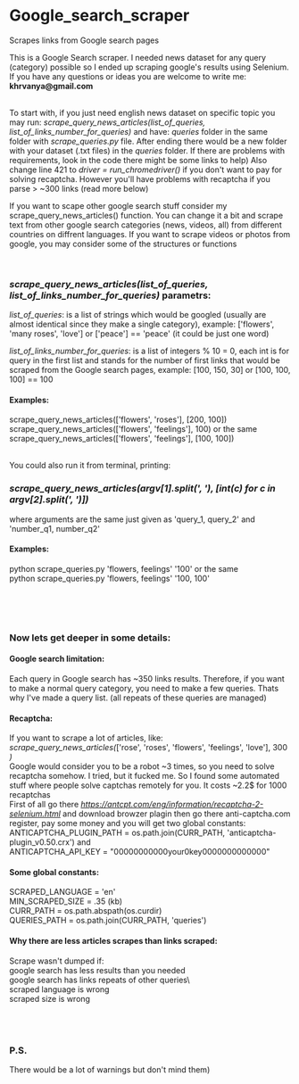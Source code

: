 # Google_search_scraper
Scrapes links from Google search pages 

This is a Google Search scraper. I needed news dataset for any query (category) possible 
so I ended up scraping google's results using Selenium. 
If you have any questions or ideas you are welcome to write me: __khrvanya@gmail.com__ <br />
<br />

To start with, if you just need english news dataset on specific topic you may run:
*scrape_query_news_articles(*list_of_queries, list_of_links_number_for_queries*)*
and have: *queries* folder in the same folder with *scrape_queries.py* file. After ending
there would be a new folder with your dataset (.txt files) in the *queries* folder.
If there are problems with requirements, look in the code there might be some links to help)
Also change line 421 to *driver = run_chromedriver()* if you don't want to pay for solving recaptcha.
However you'll have problems with recaptcha if you parse > ~300 links (read more below)


If you want to scape other google search stuff consider my 
scrape_query_news_articles() function. You can change it a bit and scrape 
text from other google search categories (news, videos, all) from different 
countries on diffrent languages. 
If you want to scrape videos or photos from google, you may
consider some of the structures or functions <br />




            
<br />

### *scrape_query_news_articles(*list_of_queries, list_of_links_number_for_queries*)* parametrs:

*list_of_queries*: is a list of strings which would be googled (usually are almost identical since they make a single category), example:
['flowers', 'many roses', 'love'] or ['peace'] == 'peace' (it could be just one word)

*list_of_links_number_for_queries*: is a list of integers % 10 = 0, 
each int is for query in the first list and stands for the number 
of first links that would be scraped from the Google search pages, example:
[100, 150, 30] or [100, 100, 100] == 100
		
#### Examples: 
scrape_query_news_articles(['flowers', 'roses'], [200, 100]) \
scrape_query_news_articles(['flowers', 'feelings'], 100)   or the same \
scrape_query_news_articles(['flowers', 'feelings'], [100, 100]) <br /> <br />



You could also run it from terminal, printing: 
### *scrape_query_news_articles(*argv[1].split(', '), [int(c) for c in argv[2].split(', ')]*)* 
where arguments are the same just given as 
'query_1, query_2' and 'number_q1, number_q2' 

#### Examples: 
python scrape_queries.py 'flowers, feelings' '100'     or the same\
python scrape_queries.py 'flowers, feelings' '100, 100' <br /> <br />

<br /><br />


### Now lets get deeper in some details:

#### Google search limitation:
Each query in Google search has ~350 links results.
Therefore, if you want to make a normal query category, you need to make 
a few queries. Thats why I've made a query list.
(all repeats of these queries are managed) <br />

#### Recaptcha:
If you want to scrape a lot of articles, like: \
*scrape_query_news_articles(*['rose', 'roses', 'flowers', 'feelings', 'love'], 300 *)* \
Google would consider you to be a robot ~3 times, so you need to solve
recaptcha somehow. I tried, but it fucked me. So I found some automated stuff
where people solve captchas remotely for you. It costs ~2.2$ for 1000 recaptchas \
First of all go there *https://antcpt.com/eng/information/recaptcha-2-selenium.html*
and download browzer plagin then go there anti-captcha.com register, pay some money
and you will get two global constants:\
ANTICAPTCHA_PLUGIN_PATH = os.path.join(CURR_PATH, 'anticaptcha-plugin_v0.50.crx') and \
ANTICAPTCHA_API_KEY = "00000000000your0key0000000000000" <br />

#### Some global constants:
SCRAPED_LANGUAGE = 'en'      \
MIN_SCRAPED_SIZE = .35        (kb)\
CURR_PATH = os.path.abspath(os.curdir)\
QUERIES_PATH = os.path.join(CURR_PATH, 'queries') <br />

#### Why there are less articles scrapes than links scraped:
Scrape wasn't dumped if:\
google search has less results than you needed\
google search has links repeats of other queries\  
scraped language is wrong\
scraped size is wrong <br />
<br /> <br />
<br />
### P.S. 
There would be a lot of warnings but don't mind them)




